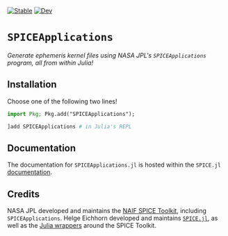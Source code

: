 [![Stable](https://img.shields.io/badge/docs-stable-blue.svg)](https://juliaastro.github.io/SPICE.jl/stable)
[![Dev](https://img.shields.io/badge/docs-dev-blue.svg)](https://juliaastro.github.io/SPICE.jl/dev)

# `SPICEApplications`

_Generate ephemeris kernel files using NASA JPL's `SPICEApplications` program,
all from within Julia!_

## Installation

Choose one of the following two lines!

```julia
import Pkg; Pkg.add("SPICEApplications");
```

```julia
]add SPICEApplications # in Julia's REPL
```

## Documentation

The documentation for `SPICEApplications.jl` is hosted within the `SPICE.jl`
[documentation](http://juliaastro.org/SPICE.jl/stable/executables).

## Credits

NASA JPL developed and maintains the
[NAIF SPICE Toolkit](https://naif.jpl.nasa.gov/naif/toolkit.html), including
`SPICEApplications`. Helge Eichhorn developed and maintains
[`SPICE.jl`](https://github.com/JuliaAstro/SPICE.jl), as well as the
[Julia wrappers](https://juliahub.com/ui/Packages/CSPICE_jll/XJqVo/67.0.0+0)
around the SPICE Toolkit.
